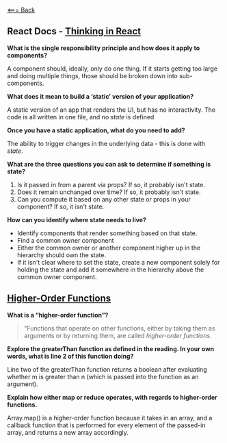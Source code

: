 [<=== Back](README.md)

## React Docs - [Thinking in React](https://reactjs.org/docs/thinking-in-react.html)

**What is the single responsibility principle and how does it apply to components?**

A component should, ideally, only do one thing. If it starts getting too large and doing multiple things, those should be broken down into sub-components.

**What does it mean to build a ‘static’ version of your application?**

A static version of an app that renders the UI, but has no interactivity. The code is all written in one file, and no *state* is defined

**Once you have a static application, what do you need to add?**

The ability to trigger changes in the underlying data - this is done with *state*.

**What are the three questions you can ask to determine if something is state?**

1. Is it passed in from a parent via props? If so, it probably isn't state.
2. Does it remain unchanged over time? If so, it probably isn't state.
3. Can you compute it based on any other state or props in your component? If so, it isn't state.

**How can you identify where state needs to live?**

- Identify components that render something based on that state.
- Find a common owner component
- Either the common owner or another component higher up in the hierarchy should own the state.
- If it isn't clear where to set the state, create a new component solely for holding the state and add it somewhere in the hierarchy above the common owner component.


## [Higher-Order Functions](https://eloquentjavascript.net/05_higher_order.html#h_xxCc98lOBK)

**What is a “higher-order function”?**

> "Functions that operate on other functions, either by taking them as arguments or by returning them, are called *higher-order functions*.

**Explore the greaterThan function as defined in the reading. In your own words, what is line 2 of this function doing?**

Line two of the greaterThan function returns a boolean after evaluating whether m is greater than n (which is passed into the function as an argument).

**Explain how either map or reduce operates, with regards to higher-order functions.**

Array.map() is a higher-order function because it takes in an array, and a callback function that is performed for every element of the passed-in array, and returns a new array accordingly.

